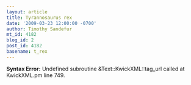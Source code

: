 ```yaml
---
layout: article
title: Tyrannosaurus rex
date: '2009-03-23 12:00:00 -0700'
author: Timothy Sandefur
mt_id: 4182
blog_id: 2
post_id: 4182
basename: t_rex
---
```

<p><strong>Syntax Error:</strong> Undefined subroutine &Text::KwickXML::tag_url called at KwickXML.pm line 749.
</p>
